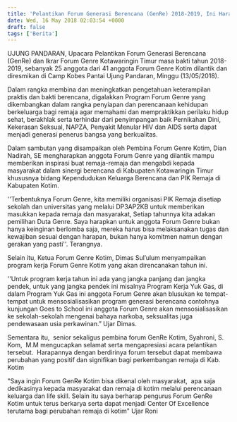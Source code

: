 ```yaml
---
title: 'Pelantikan Forum Generasi Berencana (GenRe) 2018-2019, Ini Harapan Pembina Forum Genre Kotim'
date: Wed, 16 May 2018 02:03:54 +0000
draft: false
tags: ['Berita']
---
```


UJUNG PANDARAN, Upacara Pelantikan Forum Generasi Berencana (GenRe) dan Ikrar Forum Genre Kotawaringin Timur masa bakti tahun 2018-2019, sebanyak 25 anggota dari 41 anggota Forum Genre Kotim dilantik dan diresmikan di Camp Kobes Pantai Ujung Pandaran, Minggu (13/05/2018). 

Dalam rangka membina dan meningkatkan pengetahuan keterampilan praktis dan bakti berencana, digalakkan Program Forum Genre yang dikembangkan dalam rangka penyiapan dan perencanaan kehidupan berkeluarga bagi remaja agar memahami dan mempraktikkan perilaku hidup sehat, berakhlak serta terhindar dari penyimpangan baik Pernikahan Dini, Kekerasan Seksual, NAPZA, Penyakit Menular HIV dan AIDS serta dapat menjadi generasi penerus bangsa yang berkualitas. 

Dalam sambutan yang disampaikan oleh Pembina Forum Genre Kotim, Dian Nadirah, SE mengharapkan anggota Forum Genre yang dilantik mampu memberikan inspirasi buat remaja-remaja dan mengabdi kepada masyarakat dalam sinergi berencana di Kabupaten Kotawaringin Timur khususnya bidang Kependudukan Keluarga Berencana dan PIK Remaja di Kabupaten Kotim. 

''Terbentuknya Forum Genre, kita memiliki organisasi PIK Remaja disetiap sekolah dan universitas yang melalui DP3AP2KB untuk memberikan masukkan kepada remaja dan masyarakat, Setiap tahunnya kita adakan pemilihan Duta Genre. Saya harapkan untuk anggota Forum Genre bukan hanya keinginan berlomba saja, mereka harus bisa melaksanakan tugas dan kewajiban sesuai dengan harapan, bukan hanya komitmen namun dengan gerakan yang pasti''. Terangnya. 

Selain itu, Ketua Forum Genre Kotim, Dimas Sul’ulum menyampaikan program kerja Forum Genre Kotim yang akan direncanakan tahun ini.  

''Untuk program kerja tahun ini ada yang jangka panjang dan jangka pendek, untuk yang jangka pendek ini misalnya Program Kerja Yuk Gas, di dalam Program Yuk Gas ini anggota Forum Genre akan blusukan ke tempat-tempat untuk mensosialisasikan program generasi berencana contohnya kunjungan Goes to School ini anggota Forum Genre akan mensosialisasikan ke sekolah-sekolah mengenai bahaya narkoba, seksualitas juga pendewasaan usia perkawinan.” Ujar Dimas. 

Sementara itu,  senior sekaligus pembina forum GenRe Kotim, Syahroni, S. Kom,  M.M mengucapkan selamat serta mengapresiasi acara pelantikan tersebut.  Harapannya dengan berdirinya forum tersebut dapat membawa perubahan yang positif dan signifikan bagi perkembangan remaja di Kab.  Kotim 

"Saya ingin Forum GenRe Kotim bisa dikenal oleh masyarakat,  apa saja dedikasinya kepada masyarakat dan remaja di kotim melalui perencanaan keluarga dan life skill. Selain itu saya berharap pengurus Forum GenRe Kotim untuk terus berkarya serta dapat menjadi Center Of Excellence terutama bagi perubahan remaja di kotim" Ujar Roni